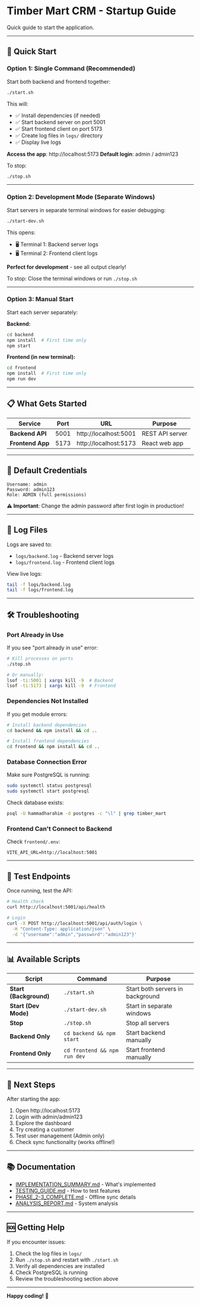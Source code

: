 # Timber Mart CRM - Startup Guide

Quick guide to start the application.

---

## 🚀 Quick Start

### Option 1: Single Command (Recommended)

Start both backend and frontend together:

```bash
./start.sh
```

This will:
- ✅ Install dependencies (if needed)
- ✅ Start backend server on port 5001
- ✅ Start frontend client on port 5173
- ✅ Create log files in `logs/` directory
- ✅ Display live logs

**Access the app**: http://localhost:5173
**Default login**: admin / admin123

To stop:
```bash
./stop.sh
```

---

### Option 2: Development Mode (Separate Windows)

Start servers in separate terminal windows for easier debugging:

```bash
./start-dev.sh
```

This opens:
- 🖥️ Terminal 1: Backend server logs
- 🖥️ Terminal 2: Frontend client logs

**Perfect for development** - see all output clearly!

To stop: Close the terminal windows or run `./stop.sh`

---

### Option 3: Manual Start

Start each server separately:

**Backend:**
```bash
cd backend
npm install  # First time only
npm start
```

**Frontend (in new terminal):**
```bash
cd frontend
npm install  # First time only
npm run dev
```

---

## 📋 What Gets Started

| Service | Port | URL | Purpose |
|---------|------|-----|---------|
| **Backend API** | 5001 | http://localhost:5001 | REST API server |
| **Frontend App** | 5173 | http://localhost:5173 | React web app |

---

## 🔑 Default Credentials

```
Username: admin
Password: admin123
Role: ADMIN (full permissions)
```

**⚠️ Important**: Change the admin password after first login in production!

---

## 📂 Log Files

Logs are saved to:
- `logs/backend.log` - Backend server logs
- `logs/frontend.log` - Frontend client logs

View live logs:
```bash
tail -f logs/backend.log
tail -f logs/frontend.log
```

---

## 🛠️ Troubleshooting

### Port Already in Use

If you see "port already in use" error:

```bash
# Kill processes on ports
./stop.sh

# Or manually:
lsof -ti:5001 | xargs kill -9  # Backend
lsof -ti:5173 | xargs kill -9  # Frontend
```

### Dependencies Not Installed

If you get module errors:

```bash
# Install backend dependencies
cd backend && npm install && cd ..

# Install frontend dependencies
cd frontend && npm install && cd ..
```

### Database Connection Error

Make sure PostgreSQL is running:

```bash
sudo systemctl status postgresql
sudo systemctl start postgresql
```

Check database exists:
```bash
psql -U hammadharahim -d postgres -c "\l" | grep timber_mart
```

### Frontend Can't Connect to Backend

Check `frontend/.env`:
```
VITE_API_URL=http://localhost:5001
```

---

## 🧪 Test Endpoints

Once running, test the API:

```bash
# Health check
curl http://localhost:5001/api/health

# Login
curl -X POST http://localhost:5001/api/auth/login \
  -H "Content-Type: application/json" \
  -d '{"username":"admin","password":"admin123"}'
```

---

## 📊 Available Scripts

| Script | Command | Purpose |
|--------|---------|---------|
| **Start (Background)** | `./start.sh` | Start both servers in background |
| **Start (Dev Mode)** | `./start-dev.sh` | Start in separate windows |
| **Stop** | `./stop.sh` | Stop all servers |
| **Backend Only** | `cd backend && npm start` | Start backend manually |
| **Frontend Only** | `cd frontend && npm run dev` | Start frontend manually |

---

## 🎯 Next Steps

After starting the app:

1. Open http://localhost:5173
2. Login with admin/admin123
3. Explore the dashboard
4. Try creating a customer
5. Test user management (Admin only)
6. Check sync functionality (works offline!)

---

## 📚 Documentation

- [IMPLEMENTATION_SUMMARY.md](IMPLEMENTATION_SUMMARY.md) - What's implemented
- [TESTING_GUIDE.md](TESTING_GUIDE.md) - How to test features
- [PHASE_2-3_COMPLETE.md](PHASE_2-3_COMPLETE.md) - Offline sync details
- [ANALYSIS_REPORT.md](ANALYSIS_REPORT.md) - System analysis

---

## 🆘 Getting Help

If you encounter issues:

1. Check the log files in `logs/`
2. Run `./stop.sh` and restart with `./start.sh`
3. Verify all dependencies are installed
4. Check PostgreSQL is running
5. Review the troubleshooting section above

---

**Happy coding!** 🚀
